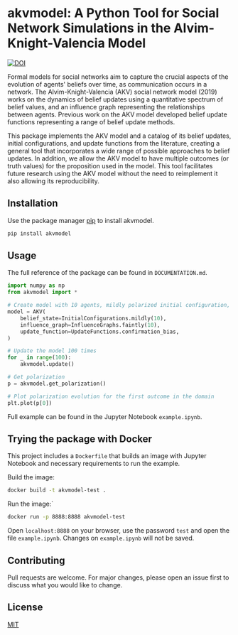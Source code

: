 # akvmodel: A Python Tool for Social Network Simulations in the Alvim-Knight-Valencia Model

[![DOI](https://zenodo.org/badge/DOI/10.5281/zenodo.10695209.svg)](https://doi.org/10.5281/zenodo.10695209)

Formal models for social networks aim to capture the crucial aspects of the evolution of agents' beliefs over time, as communication occurs in a network. The Alvim-Knight-Valencia (AKV) social network model (2019) works on the dynamics of belief updates using a quantitative spectrum of belief values, and an influence graph representing the relationships between agents. Previous work on the AKV model developed belief update functions representing a range of belief update methods.

This package implements the AKV model and a catalog of its belief updates, initial configurations, and update functions from the literature, creating a general tool that incorporates a wide range of possible approaches to belief updates. In addition, we allow the AKV model to have multiple outcomes (or truth values) for the proposition used in the model. This tool facilitates future research using the AKV model without the need to reimplement it also allowing its reproducibility.

## Installation

Use the package manager [pip](https://pip.pypa.io/en/stable/) to install akvmodel.

```bash
pip install akvmodel
```

## Usage

The full reference of the package can be found in `DOCUMENTATION.md`.

```python
import numpy as np
from akvmodel import *

# Create model with 10 agents, mildly polarized initial configuration, faintly communicating influence graph, and confirmation bias belief update.
model = AKV(
    belief_state=InitialConfigurations.mildly(10),
    influence_graph=InfluenceGraphs.faintly(10),
    update_function=UpdateFunctions.confirmation_bias,
)

# Update the model 100 times
for _ in range(100):
    akvmodel.update()

# Get polarization
p = akvmodel.get_polarization()

# Plot polarization evolution for the first outcome in the domain
plt.plot(p[0])
```

Full example can be found in the Jupyter Notebook `example.ipynb`.

## Trying the package with Docker

This project includes a `Dockerfile` that builds an image with Jupyter
Notebook and necessary requirements to run the example.

Build the image:
```bash
docker build -t akvmodel-test .
```

Run the image:`
```bash
docker run -p 8888:8888 akvmodel-test
```

Open `localhost:8888` on your browser, use the password `test` and open the file
`example.ipynb`. Changes on `example.ipynb` will not be saved.


## Contributing

Pull requests are welcome. For major changes, please open an issue first
to discuss what you would like to change.

## License

[MIT](https://choosealicense.com/licenses/mit/)